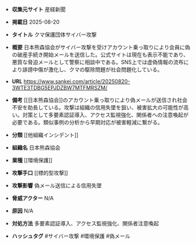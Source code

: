 - **収集元サイト**
産経新聞

- **掲載日**
2025-08-20

- **タイトル**
クマ保護団体サイバー攻撃

- **概要**
日本熊森協会がサイバー攻撃を受けアカウント乗っ取りにより会員に偽の破産手続き開始メールを送信した。公式サイトは現在も表示不能であり、悪質な脅迫メールとして警察に相談中である。SNS上では虚偽情報の流布により誹謗中傷が激化し、クマの駆除問題が社会問題化している。

- **URL**
https://www.sankei.com/article/20250820-3WTE3TDBG5EPJDZBW7MTFMRSZM/

- **備考**
[[日本熊森協会]]のアカウント乗っ取りにより偽メールが送信され社会不安を助長している。攻撃は組織の信用失墜を狙い、被害拡大の可能性が高い。対策として多要素認証導入、アクセス監視強化、関係者への注意喚起が必要である。類似事例の分析から早期対応が被害軽減に繋がる。

- **分類**
[[他組織インシデント]]

- **組織名**
日本熊森協会

- **業種**
[[環境保護]]

- **攻撃手口**
[[標的型攻撃]]

- **攻撃影響**
偽メール送信による信用失墜

- **脅威アクター**
N/A

- **原因**
N/A

- **対処方法**
多要素認証導入、アクセス監視強化、関係者注意喚起

- **ハッシュタグ**
#サイバー攻撃 #環境保護 #偽メール
